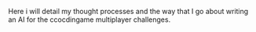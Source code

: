 Here i will detail my thought processes and the way that I go about writing an AI for the ccocdingame multiplayer challenges.
